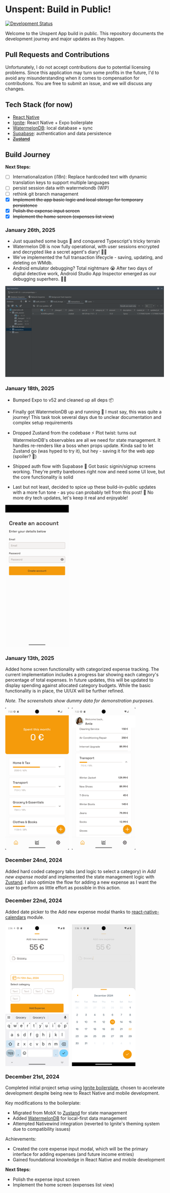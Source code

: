 # Unspent: Build in Public!

[![Development Status](https://img.shields.io/badge/Status-In%20Development-yellow)]()

Welcome to the Unspent App build in public. This repository documents the development journey and major updates as they happen.

## Pull Requests and Contributions
Unfortunately, I do not accept contributions due to potential licensing problems. Since this application may turn some profits in the future, I'd to avoid any misunderstanding when it comes to compensation for contributions. You are free to submit an issue, and we will discuss any changes.

## Tech Stack (for now)
- [React Native](https://reactnative.dev/)
- [Ignite](https://github.com/infinitered/ignite): React Native + Expo boilerplate
- [WatermelonDB](https://github.com/Nozbe/WatermelonDB): local database + sync
- [Supabase](https://supabase.com): authentication and data persistence
- ~~[Zustand](https://github.com/pmndrs/zustand)~~

## Build Journey

**Next Steps:**
- [ ] Internationalization (i18n): Replace hardcoded text with dynamic translation keys to support multiple languages
- [ ] persist session data with watermelondb (WIP)
- [ ] rethink git branch management
- [x] ~~Implement the app basic logic and local storage for temporary persistence~~
- [x] ~~Polish the expense input screen~~
- [x] ~~Implement the home screen (expenses list view)~~

### January 26th, 2025
- Just squashed some bugs 🐛 and conquered Typescript's tricky terrain  
- Watermelon DB is now fully operational, with user sessions encrypted and decrypted like a secret agent's diary! 🕵️‍♀️
- We've implemented the full transaction lifecycle - saving, updating, and deleting on WMdb.
- Android emulator debugging? Total nightmare 😭 After two days of digital detective work, Android Studio App Inspector emerged as our debugging superhero. 🦸‍♂️

<img src="docs%2Fresources%2F2025-01-26.png" width="500"/>


### January 18th, 2025
- Bumped Expo to v52 and cleaned up all deps 📦

- Finally got WatermelonDB up and running 🎉 I must say, this was quite a journey! This task took several days due to unclear documentation and complex setup requirements

- Dropped Zustand from the codebase ⚡️ Plot twist: turns out WatermelonDB's observables are all we need for state management. It handles re-renders like a boss when props update. Kinda sad to let Zustand go (was hyped to try it), but hey - saving it for the web app (spoiler? 👀)

- Shipped auth flow with Supabase 🔐 Got basic signin/signup screens working. They're pretty barebones right now and need some UI love, but the core functionality is solid

- Last but not least, decided to spice up these build-in-public updates with a more fun tone - as you can probably tell from this post! 🎨 No more dry tech updates, let's keep it real and enjoyable!

<img src="docs%2Fresources%2F2025-01-18.png" width="200"/>

### January 13th, 2025
Added home screen functionality with categorized expense tracking. The current implementation includes a progress bar showing each category's percentage of total expenses. In future updates, this will be updated to display spending against allocated category budgets. While the basic functionality is in place, the UI/UX will be further refined.

_Note. The screenshots show dummy data for demonstration purposes._

<div style="display: flex; flex-direction: row; gap: 10px">
    <img src="docs%2Fresources%2F2025-01-13.png" width="200"/>
    <img src="docs%2Fresources%2F2025-01-13%20%282%29.png" width="200"/>
</div>

### December 24nd, 2024
Added hard coded category tabs (and logic to select a category) in _Add new expense modal_ and implemented the state management logic with [Zustand](https://github.com/pmndrs/zustand). I also optimize the flow for adding a new expense as I want the user to perform as little effort as possible in this action.

### December 22nd, 2024
Added date picker to the Add new expense modal thanks to [react-native-calendars](https://github.com/wix/react-native-calendars) module.

<div style="display: flex; flex-direction: row; gap: 10px">
    <img src="docs%2Fresources%2F2024-12-22.png" width="200"/>
    <img src="docs%2Fresources%2F2024-12-22%281%29.png" width="200"/>
</div>

### December 21st, 2024
Completed initial project setup using [Ignite boilerplate](https://github.com/infinitered/ignite), chosen to accelerate development despite being new to React Native and mobile development.

Key modifications to the boilerplate:
- Migrated from MobX to [Zustand](https://github.com/pmndrs/zustand) for state management
- Added [WatermelonDB](https://github.com/Nozbe/WatermelonDB) for local-first data management
- Attempted Nativewind integration (reverted to Ignite's theming system due to compatibility issues)

Achievements:
- Created the core expense input modal, which will be the primary interface for adding expenses (and future income entries)
- Gained foundational knowledge in React Native and mobile development

**Next Steps:**
- Polish the expense input screen
- Implement the home screen (expenses list view)

